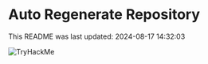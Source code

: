 # Auto Regenerate Repository

This README was last updated: 2024-08-17 14:32:03

 ![TryHackMe](https://tryhackme.com/badge/533634)